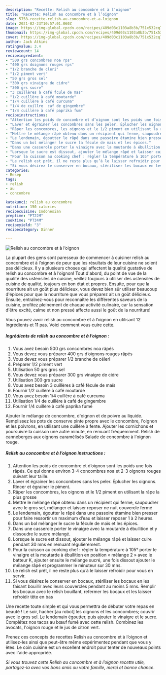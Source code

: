 ```yaml
---
description: "Recette: Relish au concombre et à l’oignon"
title: "Recette: Relish au concombre et à l’oignon"
slug: 5758-recette-relish-au-concombre-et-a-loignon
date: 2021-02-23T10:57:01.060Z
image: https://img-global.cpcdn.com/recipes/409d03c1103a8b3b/751x532cq70/relish-au-concombre-et-a-loignon-photo-principale-de-la-recette.jpg
thumbnail: https://img-global.cpcdn.com/recipes/409d03c1103a8b3b/751x532cq70/relish-au-concombre-et-a-loignon-photo-principale-de-la-recette.jpg
cover: https://img-global.cpcdn.com/recipes/409d03c1103a8b3b/751x532cq70/relish-au-concombre-et-a-loignon-photo-principale-de-la-recette.jpg
author: Jack Atkins
ratingvalue: 3.4
reviewcount: 14
recipeingredient:
- "500 grs concombres noa rps"
- "400 grs doignons rouges rps"
- "1/2 branche de cleri"
- "1/2 piment vert"
- "50 grs gros sel"
- "300 grs vinaigre de cidre"
- "300 grs sucre"
- "3 cuillères à café fcule de mas"
- "1/2 cuillère à café moutarde"
- "1/4 cuillère à café curcuma"
- "1/4 de cuillre  caf de gingembre"
- "1/4 cuillère à café paprika fum"
recipeinstructions:
- "Attention les poids de concombre et d’oignon sont les poids une fois râpés. Ce qui donne environ 3-4 concombres noa et 2-3 oignons rouges suivant leur taille."
- "Laver et égrainer les concombres sans les peler. Éplucher les oignons. Rincer et égrainer le piment."
- "Râper les concombres, les oignons et le 1/2 piment en utilisant la râpe la plus grosse"
- "Mettre le mélange râpé obtenu dans un récipient qui ferme, saupoudrer avec le gros sel, mélanger et laisser reposer ne nuit couvercle fermé"
- "Le lendemain, égoutter le râpé dans une passoire étamine bien presser pour faire ressortir un maximum d’eau et laisser reposer 1 à 2 heures."
- "Dans un bol mélanger le sucre la fécule de maïs et les épices."
- "Dans une casserole porter le vinaigre avec la moutarde à ébullition et y dissoudre le sucre mélangé."
- "Lorsque le sucre est dissout, ajouter le mélange râpé et laisser cuire pendant 30 mns en remuant régulièrement."
- "Pour la cuisson au cooking chef : régler la température à 105° porter le vinaigre et la moutarde à ébullition en position « mélange 2 » avec le batteur K, ajouter ensuite le mélange sucré, une fois dissout ajouter le mélange râpé et programmer le minuteur sur 30 mns."
- "Le relish est prêt, il ne reste plus qu’à le laisser refroidir pour vous en servir."
- "Si vous désirez le conserver en bocaux, stériliser les bocaux en les faisant bouillir avec leurs couvercles pendant au moins 5 mns. Remplir les bocaux avec le relish bouillant, refermer les bocaux et les laisser refroidir tête en bas"
categories:
- Resep
tags:
- relish
- au
- concombre

katakunci: relish au concombre 
nutrition: 150 calories
recipecuisine: Indonesian
preptime: "PT22M"
cooktime: "PT34M"
recipeyield: "3"
recipecategory: Dinner

---
```



![Relish au concombre et à l’oignon](https://img-global.cpcdn.com/recipes/409d03c1103a8b3b/751x532cq70/relish-au-concombre-et-a-loignon-photo-principale-de-la-recette.jpg)

La plupart des gens sont paresseux de commencer à cuisiner relish au concombre et à l’oignon de peur que les résultats de leur cuisine ne soient pas délicieux. Il y a plusieurs choses qui affectent la qualité gustative de relish au concombre et à l’oignon! Tout d'abord, du point de vue de la qualité des ustensiles de cuisine, veillez toujours à utiliser des ustensiles de cuisine de qualité, toujours en bon état et propres. Ensuite, pour que la nourriture ait un goût plus délicieux, vous devez bien sûr utiliser beaucoup d'épices pour que la nourriture que vous préparez ait un goût délicieux. Ensuite, entraînez-vous pour reconnaître les différentes saveurs de la cuisine, profitez pleinement de chaque activité culinaire, car la sensation d'être excité, calme et non pressé affecte aussi le goût de la nourriture!

<!--inarticleads1-->

Vous pouvez avoir relish au concombre et à l’oignon en utilisant 12 Ingrédients et 11 pas. Voici comment vous cuire cette.

##### Ingrédients de relish au concombre et à l’oignon :

1. Vous avez besoin 500 grs concombres noa râpés
1. Vous devez vous préparer 400 grs d’oignons rouges râpés
1. Vous devez vous préparer 1/2 branche de céleri
1. Préparer 1/2 piment vert
1. Utilisation 50 grs gros sel
1. Vous devez vous préparer 300 grs vinaigre de cidre
1. Utilisation 300 grs sucre
1. Vous avez besoin 3 cuillères à café fécule de maïs
1. Fournir 1/2 cuillère à café moutarde
1. Vous avez besoin 1/4 cuillère à café curcuma
1. Utilisation 1/4 de cuillère à café de gingembre
1. Fournir 1/4 cuillère à café paprika fumé


Ajouter le mélange de concombre, d&#39;oignon et de poivre au liquide. Remplissez les pots de conserve pinte propre avec le concombre, l&#39;oignon et les poivrons, en utilisant une cuillère à fente. Ajouter les cornichons et poursuivre la cuisson une autre minute, en remuant fréquemment. Relish de canneberges aux oignons caramélisés Salade de concombre à l&#39;oignon rouge. 

<!--inarticleads2-->

##### Relish au concombre et à l’oignon instructions :

1. Attention les poids de concombre et d’oignon sont les poids une fois râpés. Ce qui donne environ 3-4 concombres noa et 2-3 oignons rouges suivant leur taille.
1. Laver et égrainer les concombres sans les peler. Éplucher les oignons. Rincer et égrainer le piment.
1. Râper les concombres, les oignons et le 1/2 piment en utilisant la râpe la plus grosse
1. Mettre le mélange râpé obtenu dans un récipient qui ferme, saupoudrer avec le gros sel, mélanger et laisser reposer ne nuit couvercle fermé
1. Le lendemain, égoutter le râpé dans une passoire étamine bien presser pour faire ressortir un maximum d’eau et laisser reposer 1 à 2 heures.
1. Dans un bol mélanger le sucre la fécule de maïs et les épices.
1. Dans une casserole porter le vinaigre avec la moutarde à ébullition et y dissoudre le sucre mélangé.
1. Lorsque le sucre est dissout, ajouter le mélange râpé et laisser cuire pendant 30 mns en remuant régulièrement.
1. Pour la cuisson au cooking chef : régler la température à 105° porter le vinaigre et la moutarde à ébullition en position « mélange 2 » avec le batteur K, ajouter ensuite le mélange sucré, une fois dissout ajouter le mélange râpé et programmer le minuteur sur 30 mns.
1. Le relish est prêt, il ne reste plus qu’à le laisser refroidir pour vous en servir.
1. Si vous désirez le conserver en bocaux, stériliser les bocaux en les faisant bouillir avec leurs couvercles pendant au moins 5 mns. Remplir les bocaux avec le relish bouillant, refermer les bocaux et les laisser refroidir tête en bas


Une recette toute simple et qui vous permettra de débuter votre repas en beauté ! Le soir, hacher [au robot] les oignons et les concombres; couvrir avec le gros sel. Le lendemain égoutter, puis ajouter le vinaigre et le sucre. Complétez nos tacos au bœuf fumé avec cette relish. Combinez les avocats, l&#39;oignon rouge et le jus de citron vert. 

<!--inarticleads1-->

<p>
Prenez ces concepts de recettes Relish au concombre et à l’oignon et utilisez-les ainsi que peut-être même expérimentez pendant que vous y êtes. Le coin cuisine est un excellent endroit pour tenter de nouveaux points avec l'aide appropriée.
</p>

<p>
<i>Si vous trouvez cette Relish au concombre et à l’oignon recette utile, partagez-la avec vos bons amis ou votre famille, merci et bonne chance.</i>
</p>
